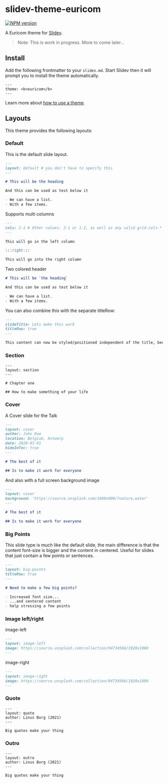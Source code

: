 # slidev-theme-euricom

[![NPM version](https://img.shields.io/npm/v/slidev-theme-euricom?color=3AB9D4&label=)](https://www.npmjs.com/package/slidev-theme-euricom)

A Euricom theme for [Slidev](https://github.com/slidevjs/slidev).

> Note: This is work in progress. More to come later...

## Install

Add the following frontmatter to your `slides.md`. Start Slidev then it will prompt you to install the theme automatically.

```
---
theme: <b>euricom</b>
---
```

Learn more about [how to use a theme](https://sli.dev/themes/use).

## Layouts

This theme provides the following layouts:

### Default

This is the default slide layout. 

```md
---
layout: default # you don't have to specify this
---

# This will be the heading

And this can be used as test below it

- We can have a list.
- With a few items.
```

Supports multi columns

```md
---
cols: 1-1 # Other values: 2-1 or 1-2, as well as any valid grid-cols-* class from windiwcss
---

This will go in the left column

:::right:::

This will go into the right column
```

Two colored header

```md
# This will be `the heading`

And this can be used as test below it

- We can have a list.
- With a few items.
```

You can also combine this with the separate titleRow:

```md
---
slideTitle: Lets make this work
titleRow: true
---

This content can now be styled/positioned independent of the title, because it will be in a separate grid cell.
```

### Section

```
---
layout: section
---

# Chapter one

## How to make something of your life
```

### Cover

A Cover slide for the Talk 

```md
---
layout: cover
author: John Doe
location: Belgium, Antwerp
date: 2020-01-01
hideInToc: true
---

# The best of it

## Is to make it work for everyone
```

And also with a full screen background image

```md
---
layout: cover
background: 'https://source.unsplash.com/1600x900/?nature,water'
---

# The best of it

## Is to make it work for everyone
```

### Big Points

This slide type is much like the default slide, the main difference is that the content font-size is bigger and the content in centered. Useful for slides that just contain a few points or sentences.

```md
---
layout: big-points
titleRow: true
---

# Need to make a few big points?

- Increased font size...
- ...and centered content
- help stressing a few points
```

### Image left/right

image-left

```md
---
layout: image-left
image: https://source.unsplash.com/collection/94734566/1920x1080
---
```

image-right

```md
---
layout: image-right
image: https://source.unsplash.com/collection/94734566/1920x1080
---
```

### Quote

```
---
layout: quote
author: Linus Borg (2021)
---

Big quotes make your thing
```


### Outro

```
---
layout: outro
author: Linus Borg (2021)
---

Big quotes make your thing
```

